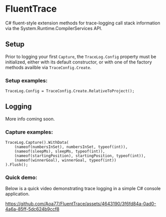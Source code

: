 # FluentTrace
C# fluent-style extension methods for trace-logging call stack information via the System.Runtime.CompilerServices API.

## Setup
Prior to logging your first `Capture`, the `TraceLog.Config` property must be initialized, either with its default constructor, or with one of the factory methods availble via `TraceConfig.Create`.

### Setup examples:
```
TraceLog.Config = TraceConfig.Create.RelativeToProject();
```

## Logging
More info coming soon.

### Capture examples:
```
TraceLog.Capture().WithData(
    (nameof(numbersInSet), numbersInSet, typeof(int)),
    (nameof(sleepMs), sleepMs, typeof(int)),
    (nameof(startingPosition), startingPosition, typeof(int)),
    (nameof(winnerGoal), winnerGoal, typeof(int))
).Flush();
```

### Quick demo:

Below is a quick video demonstrating trace logging in a simple C# console application.

https://github.com/Aoa77/FluentTrace/assets/4643190/3f6fd84a-0ad0-4a6a-85ff-5dc624b9ccf8



